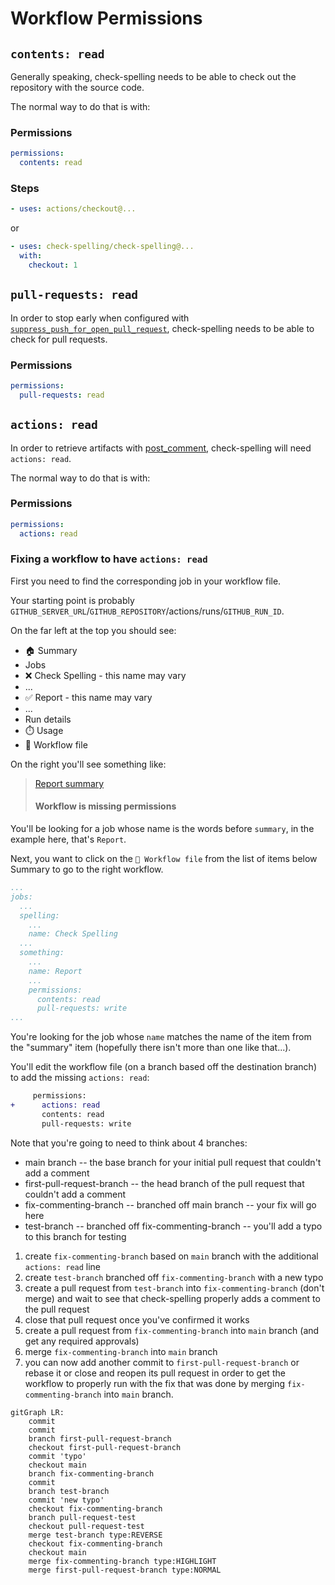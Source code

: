 # Workflow Permissions

## `contents: read`

Generally speaking, check-spelling needs to be able to check out the repository with the source code.

The normal way to do that is with:

### Permissions

```yaml
permissions:
  contents: read
```

### Steps

```yaml
- uses: actions/checkout@...
```

or

```yaml
- uses: check-spelling/check-spelling@...
  with:
    checkout: 1
```

## `pull-requests: read`

In order to stop early when configured with [`suppress_push_for_open_pull_request`](https://github.com/check-spelling/check-spelling/wiki/Configuration#suppress_push_for_open_pull_request),
check-spelling needs to be able to check for pull requests.

### Permissions

```yaml
permissions:
  pull-requests: read
```

## `actions: read`

In order to retrieve artifacts with [post_comment](https://github.com/check-spelling/check-spelling/wiki/Configuration#post_comment), check-spelling will need `actions: read`.

The normal way to do that is with:

### Permissions

```yaml
permissions:
  actions: read
```

### Fixing a workflow to have `actions: read`

First you need to find the corresponding job in your workflow file.

Your starting point is probably `GITHUB_SERVER_URL`/`GITHUB_REPOSITORY`/actions/runs/`GITHUB_RUN_ID`.

On the far left at the top you should see:

* 🏠 Summary
* Jobs
* ❌ Check Spelling - this name may vary
* ...
* ✅ Report - this name may vary
* ...
* Run details
* ⏱️ Usage
* 📄 Workflow file

On the right you'll see something like:

> [Report summary](#)
> #### Workflow is missing permissions

You'll be looking for a job whose name is the words before `summary`, in the example here, that's `Report`.

Next, you want to click on the `📄 Workflow file` from the list of items below Summary to go to the right workflow.

```yaml
...
jobs:
  ...
  spelling:
    ...    
    name: Check Spelling
  ...
  something:
    ...    
    name: Report
    ...
    permissions:
      contents: read
      pull-requests: write
...
```

You're looking for the job whose `name` matches the name of the item from the "summary" item (hopefully there isn't more than one like that...).

You'll edit the workflow file (on a branch based off the destination branch) to add the missing `actions: read`:
```diff
     permissions:
+      actions: read
       contents: read
       pull-requests: write
```

Note that you're going to need to think about 4 branches:

* main branch -- the base branch for your initial pull request that couldn't add a comment
* first-pull-request-branch -- the head branch of the pull request that couldn't add a comment
* fix-commenting-branch -- branched off main branch -- your fix will go here
* test-branch -- branched off fix-commenting-branch -- you'll add a typo to this branch for testing

1. create `fix-commenting-branch` based on `main` branch with the additional `actions: read` line
2. create `test-branch` branched off `fix-commenting-branch` with a new typo
3. create a pull request from `test-branch` into `fix-commenting-branch` (don't merge) and wait to see that check-spelling properly adds a comment to the pull request
4. close that pull request once you've confirmed it works
5. create a pull request from `fix-commenting-branch` into `main` branch (and get any required approvals)
6. merge `fix-commenting-branch` into `main` branch
7. you can now add another commit to `first-pull-request-branch` or rebase it or close and reopen its pull request in order to get the workflow to properly run with the fix that was done by merging `fix-commenting-branch` into `main` branch.

```mermaid
gitGraph LR:
    commit
    commit
    branch first-pull-request-branch
    checkout first-pull-request-branch
    commit 'typo'
    checkout main
    branch fix-commenting-branch
    commit
    branch test-branch
    commit 'new typo'
    checkout fix-commenting-branch
    branch pull-request-test
    checkout pull-request-test
    merge test-branch type:REVERSE
    checkout fix-commenting-branch
    checkout main
    merge fix-commenting-branch type:HIGHLIGHT
    merge first-pull-request-branch type:NORMAL
```